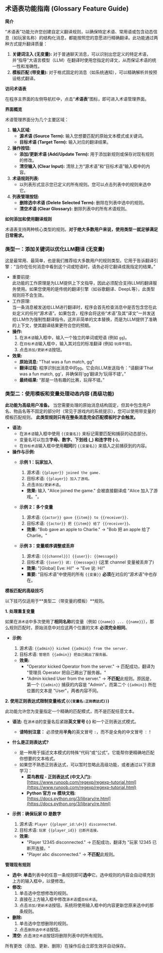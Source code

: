 ## **术语表功能指南 (Glossary Feature Guide)**

**简介**

“术语表”功能允许您创建自定义翻译规则，以确保特定术语、常用语或包含动态信息（如玩家名称）的结构化消息，都能按照您的意愿进行精确翻译。此功能通过两种方式提升翻译质量：

1. **关键词注入 (无变量):** 对于普通聊天消息，可以识别出您定义的特定术语，并“指导”大语言模型（LLM）在翻译时使用您指定的译文，从而保证术语的统一性和准确性。
2. **模板匹配 (带变量):** 对于格式固定的消息（如系统通知），可以精确解析并按预设格式翻译。

**访问术语表**

在程序主界面的左侧导航栏中，点击“**术语表**”图标，即可进入术语管理界面。

**界面概览**

术语管理界面分为几个主要区域：

1. **输入区域:**
    * **源术语 (Source Term):** 输入您想要匹配的原始文本模式或关键词。
    * **目标术语 (Target Term):** 输入对应的翻译结果。
2. **操作按钮:**
    * **添加/更新术语 (Add/Update Term):** 用于添加新规则或保存对现有规则的修改。
    * **清空输入 (Clear Input):** 清除上方“源术语”和“目标术语”输入框中的内容。
3. **术语规则列表:**
    * 以列表形式显示您已定义的所有规则。您可以点击列表中的规则来选中它。
4. **列表管理按钮:**
    * **删除选中术语 (Delete Selected Term):** 删除在列表中选中的规则。
    * **清空术语 (Clear Glossary):** 删除列表中的所有术语规则。

**如何添加和使用翻译规则**

术语表支持两种核心类型的规则。**对于绝大多数用户来说，使用类型一就足够满足日常需求。**

### **类型一：添加关键词以优化LLM翻译 (无变量)**

这是最常用、最简单，也是我们推荐给大多数用户的规则类型。它用于告诉翻译引擎：“当你在任何消息中看到这个词或短语时，请务必将它翻译成我指定的结果。”

* 重要前提:  
  此功能的工作原理是为LLM提供上下文指导，因此必须配合支持LLM的翻译服务使用。如果您使用的是传统的翻译引擎（如谷歌翻译、DeepL等），此类型规则将不会生效。
* 工作原理:  
  当一条消息被发送给LLM进行翻译时，程序会首先检查消息中是否包含您在此处定义的任何“源术语”。如果包含，程序会将这些“术语”及其“译文”一并发送给LLM作为强制性翻译指令。这并非简单的文本替换，而是为LLM提供了准确的上下文，使其翻译结果更符合您的预期。
* **操作:**
    1. 在`源术语`输入框中，输入一个独立的单词或短语 (例如 `gg`)。
    2. 在`目标术语`输入框中，输入其对应的标准翻译 (例如 `玩得不错`)。
    3. 点击`添加/更新术语`按钮。
* **效果:**
    * **原始消息:** "That was a fun match, gg"
    * **翻译过程:** 程序识别出消息中的`gg`。它会向LLM发送指令：“请翻译‘That was a fun match, gg’，并确保将‘gg’翻译为‘玩得不错’。”
    * **最终结果:** “那是一场有趣的比赛，玩得不错。”

### **类型二：使用模板和变量处理动态内容 (高级功能)**

**此功能为高级用户准备。** 当您需要处理的原始消息结构固定，但其中包含用户名、物品名等不固定的部分时（常见于游戏内的系统提示），您可以使用带变量的模板匹配规则。
**此类型规则只有在整条消息完全匹配模板时才会触发。**

* **语法:**
    * 在`源术语`输入框中使用 `{{变量名}}` 来标记需要匹配和捕获的动态部分。
    * 变量名可以包含**字母、数字、下划线 (\_) 和连字符 (-)**。
    * 在`目标术语`输入框中使用**相同**的 `{{变量名}}` 来插入之前捕获到的内容。
* **操作与示例:**
    * **示例 1：玩家加入**
        1. 源术语: `{{player}} joined the game.`
        2. 目标术语: `{{player}} 加入了游戏。`
        3. 点击`添加/更新术语`。

        * **效果:** 输入 "Alice joined the game." 会被直接翻译成 "Alice 加入了游戏。"。
    * **示例 2：多个变量**
        1. 源术语: `{{actor}} gave {{item}} to {{receiver}}.`
        2. 目标术语: `{{actor}} 把 {{item}} 给了 {{receiver}}。`

        * **效果:** "Bob gave an apple to Charlie." -> "Bob 把 an apple 给了 Charlie。"
    * **示例 3：变量顺序调整或丢弃**
        1. 源术语: `[{{channel}}] {{user}}: {{message}}`
        2. 目标术语: `{{user}} 说: {{message}}` (这里 channel 变量被丢弃了)

        * **效果:** "[Global] Eve: Hi!" -> "Eve 说: Hi!"
        * **重要:** “目标术语”中使用的所有 `{{变量}}` **必须**在对应的“源术语”中也存在。

**模板匹配的高级技巧**

以下技巧仅适用于**类型二（带变量的模板）**规则。

**1. 处理重复变量**

如果在`源术语`中多次使用了**相同名称**的变量（例如 `{{name}} ... {{name}}`），那么规则匹配时，原始消息中对应这两个位置的文本
**必须完全相同**。

* **示例:**
    1. 源术语: `{{admin}} kicked {{admin}} from the server.`
    2. 目标术语: `管理员 {{admin}} 把自己踢出了服务器。`

    * **效果:**
        * "Operator kicked Operator from the server." -> 匹配成功，翻译为 "管理员 Operator 把自己踢出了服务器。"
        * "Admin kicked User from the server." -> **不匹配**此规则。原因是，第一个 `{{admin}}` 捕获的内容是 "Admin"，而第二个
          `{{admin}}` 所在位置的文本是 "User"，两者内容不同。

**2. 使用正则表达式限制变量格式 (`{{变量名:正则表达式}}`)**

此功能允许您为变量指定一个精确的匹配模式，而不是匹配任意文本。

* **语法:** 在`源术语`的变量名后紧跟**英文冒号 (:)** 和一个正则表达式模式。
    * **请特别注意：** 必须使用**半角**的英文冒号 `:`，而不是全角的中文冒号 `：`！
* **什么是正则表达式?**
    * 是一种用于描述文本模式的特殊“代码”或“公式”。它能帮你更精确地匹配你想要的文本格式。
    * 如果您不熟悉正则表达式，可以暂时忽略此高级功能，或者通过以下资源学习：
        * **菜鸟教程 - 正则表达式 (中文入门):**
          [https://www.runoob.com/regexp/regexp-tutorial.html](https://www.runoob.com/regexp/regexp-tutorial.html)
        * **Python 官方 re 模块文档:**
          [https://docs.python.org/3/library/re.html](https://docs.python.org/3/library/re.html)
* **示例：确保玩家 ID 是数字**
    1. 源术语: `Player {{player_id:\d+}} disconnected.`
    2. 目标术语: `玩家 {{player_id}} 已断开连接。`

    * **效果:**
        * "Player 12345 disconnected." -> 匹配成功，翻译为 "玩家 12345 已断开连接。"
        * "Player abc disconnected." -> **不匹配**此规则。

**管理现有规则**

* **选中:** **单击**列表中的任意一条规则即可**选中**它。选中规则的内容会自动填充到上方的输入框中，以便修改。
* **修改:**
    1. 单击选中您想修改的规则。
    2. 直接在上方输入框中修改`源术语`或`目标术语`。
    3. 点击`添加/更新术语`按钮。系统将使用输入框中的内容更新您原来选中的那条规则。
* **删除:**
    1. 单击选中您想删除的规则。
    2. 点击`删除选中术语`按钮。
* **清空:** 点击`清空术语`按钮将删除列表中的所有规则。

所有更改（添加、更新、删除）在操作后会立即生效并自动保存。